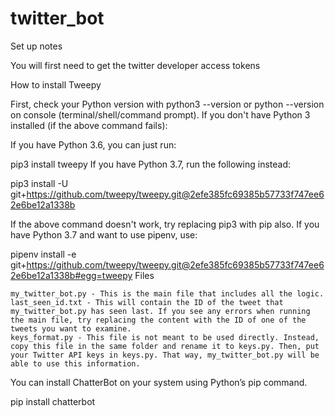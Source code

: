 # twitter_bot
Set up notes

You will first need to get the twitter developer access tokens

How to install Tweepy

First, check your Python version with python3 --version or python --version on console (terminal/shell/command prompt).
If you don't have Python 3 installed (if the above command fails):

If you have Python 3.6, you can just run:

pip3 install tweepy
If you have Python 3.7, run the following instead:

pip3 install -U git+https://github.com/tweepy/tweepy.git@2efe385fc69385b57733f747ee62e6be12a1338b

If the above command doesn't work, try replacing pip3 with pip also.
If you have Python 3.7 and want to use pipenv, use:

pipenv install -e git+https://github.com/tweepy/tweepy.git@2efe385fc69385b57733f747ee62e6be12a1338b#egg=tweepy
Files

    my_twitter_bot.py - This is the main file that includes all the logic.
    last_seen_id.txt - This will contain the ID of the tweet that my_twitter_bot.py has seen last. If you see any errors when running the main file, try replacing the content with the ID of one of the tweets you want to examine.
    keys_format.py - This file is not meant to be used directly. Instead, copy this file in the same folder and rename it to keys.py. Then, put your Twitter API keys in keys.py. That way, my_twitter_bot.py will be able to use this information.

You can install ChatterBot on your system using Python’s pip command.

pip install chatterbot



